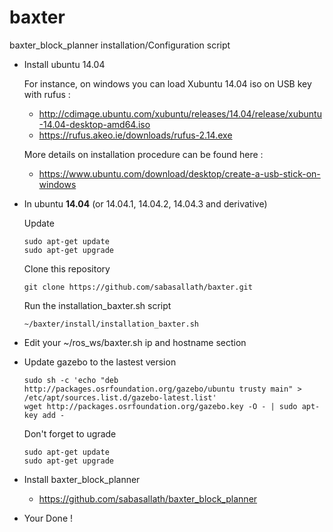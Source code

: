 # baxter
baxter_block_planner installation/Configuration script

- Install ubuntu 14.04

    For instance, on windows you can load Xubuntu 14.04 iso on USB key with rufus :

    - http://cdimage.ubuntu.com/xubuntu/releases/14.04/release/xubuntu-14.04-desktop-amd64.iso
    - https://rufus.akeo.ie/downloads/rufus-2.14.exe
    
    More details on installation procedure can be found here :
    
    - https://www.ubuntu.com/download/desktop/create-a-usb-stick-on-windows

- In ubuntu **14.04** (or 14.04.1, 14.04.2, 14.04.3 and derivative)

   Update
   
   ```
   sudo apt-get update
   sudo apt-get upgrade
   ```

   Clone this repository
   
   ```
   git clone https://github.com/sabasallath/baxter.git
   ```
   
   Run the installation_baxter.sh script
   
   ```
   ~/baxter/install/installation_baxter.sh
   ```
   
- Edit your ~/ros_ws/baxter.sh ip and hostname section

- Update gazebo to the lastest version
    
    ```    
    sudo sh -c 'echo "deb http://packages.osrfoundation.org/gazebo/ubuntu trusty main" > /etc/apt/sources.list.d/gazebo-latest.list'
    wget http://packages.osrfoundation.org/gazebo.key -O - | sudo apt-key add -
    ```
    
    Don't forget to ugrade
    ```
    sudo apt-get update
    sudo apt-get upgrade
    ```
    
- Install baxter_block_planner

    - https://github.com/sabasallath/baxter_block_planner
    
- Your Done !


    
    
    